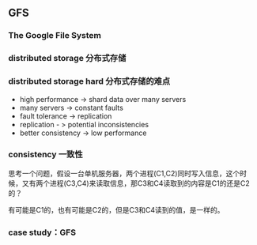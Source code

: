 ## GFS

### The Google File System

### distributed storage 分布式存储

### distributed storage hard 分布式存储的难点

+ high performance -> shard data over many servers
+ many servers -> constant faults
+ fault tolerance -> replication
+ replication - > potential inconsistencies
+ better consistency -> low performance

### consistency 一致性

思考一个问题，假设一台单机服务器，两个进程(C1,C2)同时写入信息，这个时候，又有两个进程(C3,C4)来读取信息，那C3和C4读取到的内容是C1的还是C2的？



有可能是C1的，也有可能是C2的，但是C3和C4读到的值，是一样的。

### case study：GFS

